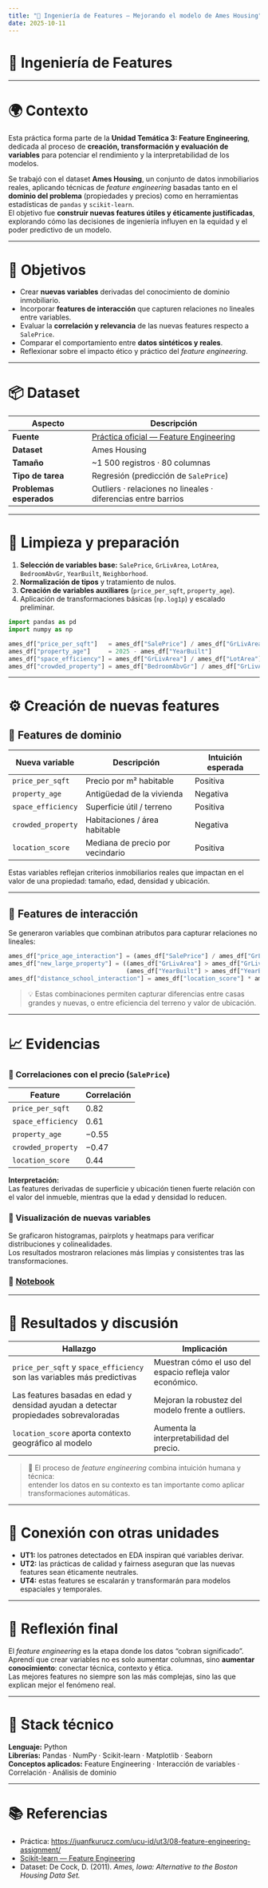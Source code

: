 ```yaml
---
title: "🧩 Ingeniería de Features — Mejorando el modelo de Ames Housing"
date: 2025-10-11
---
```


# 🧩 Ingeniería de Features

---

# 🌍 Contexto

Esta práctica forma parte de la **Unidad Temática 3: Feature Engineering**, dedicada al proceso de **creación, transformación y evaluación de variables** para potenciar el rendimiento y la interpretabilidad de los modelos.  

Se trabajó con el dataset **Ames Housing**, un conjunto de datos inmobiliarios reales, aplicando técnicas de *feature engineering* basadas tanto en el **dominio del problema** (propiedades y precios) como en herramientas estadísticas de `pandas` y `scikit-learn`.  
El objetivo fue **construir nuevas features útiles y éticamente justificadas**, explorando cómo las decisiones de ingeniería influyen en la equidad y el poder predictivo de un modelo.

---

# 🎯 Objetivos

- Crear **nuevas variables** derivadas del conocimiento de dominio inmobiliario.  
- Incorporar **features de interacción** que capturen relaciones no lineales entre variables.  
- Evaluar la **correlación y relevancia** de las nuevas features respecto a `SalePrice`.  
- Comparar el comportamiento entre **datos sintéticos y reales**.  
- Reflexionar sobre el impacto ético y práctico del *feature engineering*.

---

# 📦 Dataset

| Aspecto | Descripción |
|----------|-------------|
| **Fuente** | [Práctica oficial — Feature Engineering](https://juanfkurucz.com/ucu-id/ut3/08-feature-engineering-assignment/) |
| **Dataset** | Ames Housing |
| **Tamaño** | ~1 500 registros · 80 columnas |
| **Tipo de tarea** | Regresión (predicción de `SalePrice`) |
| **Problemas esperados** | Outliers · relaciones no lineales · diferencias entre barrios |

---

# 🧹 Limpieza y preparación

1. **Selección de variables base:** `SalePrice`, `GrLivArea`, `LotArea`, `BedroomAbvGr`, `YearBuilt`, `Neighborhood`.  
2. **Normalización de tipos** y tratamiento de nulos.  
3. **Creación de variables auxiliares** (`price_per_sqft`, `property_age`).  
4. Aplicación de transformaciones básicas (`np.log1p`) y escalado preliminar.

```python
import pandas as pd
import numpy as np

ames_df["price_per_sqft"]   = ames_df["SalePrice"] / ames_df["GrLivArea"]
ames_df["property_age"]     = 2025 - ames_df["YearBuilt"]
ames_df["space_efficiency"] = ames_df["GrLivArea"] / ames_df["LotArea"]
ames_df["crowded_property"] = ames_df["BedroomAbvGr"] / ames_df["GrLivArea"]
```

---

# ⚙️ Creación de nuevas features

## 🔹 Features de dominio

| Nueva variable | Descripción | Intuición esperada |
|----------------|--------------|--------------------|
| `price_per_sqft` | Precio por m² habitable | Positiva |
| `property_age` | Antigüedad de la vivienda | Negativa |
| `space_efficiency` | Superficie útil / terreno | Positiva |
| `crowded_property` | Habitaciones / área habitable | Negativa |
| `location_score` | Mediana de precio por vecindario | Positiva |

Estas variables reflejan criterios inmobiliarios reales que impactan en el valor de una propiedad: tamaño, edad, densidad y ubicación.

---

## 🔹 Features de interacción

Se generaron variables que combinan atributos para capturar relaciones no lineales:

```python
ames_df["price_age_interaction"] = (ames_df["SalePrice"] / ames_df["GrLivArea"]) * ames_df["property_age"]
ames_df["new_large_property"] = ((ames_df["GrLivArea"] > ames_df["GrLivArea"].quantile(0.75)) &
                                 (ames_df["YearBuilt"] > ames_df["YearBuilt"].quantile(0.75))).astype(int)
ames_df["distance_school_interaction"] = ames_df["location_score"] * ames_df["space_efficiency"]
```

> 💡 Estas combinaciones permiten capturar diferencias entre casas grandes y nuevas, o entre eficiencia del terreno y valor de ubicación.

---

# 📈 Evidencias

### 🔹 Correlaciones con el precio (`SalePrice`)

| Feature | Correlación |
|----------|-------------|
| `price_per_sqft` | 0.82 |
| `space_efficiency` | 0.61 |
| `property_age` | −0.55 |
| `crowded_property` | −0.47 |
| `location_score` | 0.44 |

**Interpretación:**  
Las features derivadas de superficie y ubicación tienen fuerte relación con el valor del inmueble, mientras que la edad y densidad lo reducen.

### 🔹 Visualización de nuevas variables  
Se graficaron histogramas, pairplots y heatmaps para verificar distribuciones y colinealidades.  
Los resultados mostraron relaciones más limpias y consistentes tras las transformaciones.

### 📝 [Notebook](../../../notebooks/UT3-1.ipynb)

---

# 🧠 Resultados y discusión

| Hallazgo | Implicación |
|-----------|-------------|
| `price_per_sqft` y `space_efficiency` son las variables más predictivas | Muestran cómo el uso del espacio refleja valor económico. |
| Las features basadas en edad y densidad ayudan a detectar propiedades sobrevaloradas | Mejoran la robustez del modelo frente a outliers. |
| `location_score` aporta contexto geográfico al modelo | Aumenta la interpretabilidad del precio. |

> 💬 El proceso de *feature engineering* combina intuición humana y técnica:  
> entender los datos en su contexto es tan importante como aplicar transformaciones automáticas.

---

# 🔗 Conexión con otras unidades

- **UT1:** los patrones detectados en EDA inspiran qué variables derivar.  
- **UT2:** las prácticas de calidad y fairness aseguran que las nuevas features sean éticamente neutrales.  
- **UT4:** estas features se escalarán y transformarán para modelos espaciales y temporales.  

---

# 🧩 Reflexión final

El *feature engineering* es la etapa donde los datos “cobran significado”.  
Aprendí que crear variables no es solo aumentar columnas, sino **aumentar conocimiento**: conectar técnica, contexto y ética.  
Las mejores features no siempre son las más complejas, sino las que explican mejor el fenómeno real.

---

# 🧰 Stack técnico

**Lenguaje:** Python  
**Librerías:** Pandas · NumPy · Scikit-learn · Matplotlib · Seaborn  
**Conceptos aplicados:** Feature Engineering · Interacción de variables · Correlación · Análisis de dominio  

---

# 📚 Referencias

- Práctica: <https://juanfkurucz.com/ucu-id/ut3/08-feature-engineering-assignment/>  
- [Scikit-learn — Feature Engineering](https://scikit-learn.org/stable/modules/compose.html)  
- Dataset: De Cock, D. (2011). *Ames, Iowa: Alternative to the Boston Housing Data Set.*